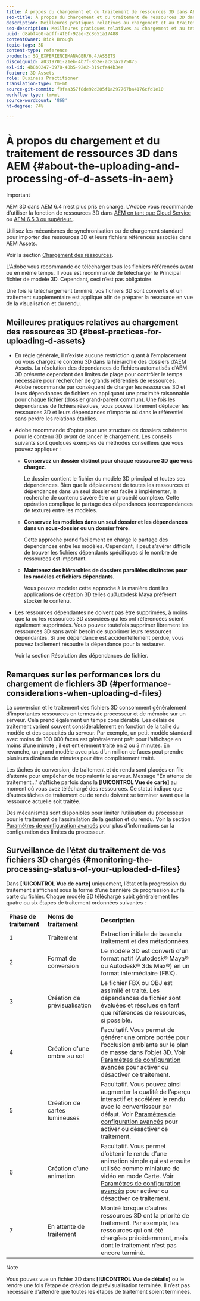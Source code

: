 ```yaml
---
title: À propos du chargement et du traitement de ressources 3D dans AEM
seo-title: À propos du chargement et du traitement de ressources 3D dans AEM
description: Meilleures pratiques relatives au chargement et au traitement des ressources 3D.
seo-description: Meilleures pratiques relatives au chargement et au traitement des ressources 3D.
uuid: d8abf460-adff-4f0f-92ae-2c8651a17488
contentOwner: Rick Brough
topic-tags: 3D
content-type: reference
products: SG_EXPERIENCEMANAGER/6.4/ASSETS
discoiquuid: a0319701-21eb-4b7f-8b2e-ac81a7a75875
exl-id: 4b8b0247-0978-40b5-92e2-319cfa44b34e
feature: 3D Assets
role: Business Practitioner
translation-type: tm+mt
source-git-commit: f9faa357f8de92d205f1a297767ba4176cfd1e10
workflow-type: tm+mt
source-wordcount: '868'
ht-degree: 74%

---
```


# À propos du chargement et du traitement de ressources 3D dans AEM {#about-the-uploading-and-processing-of-d-assets-in-aem}

>[!IMPORTANT]
>
>AEM 3D dans AEM 6.4 n’est plus pris en charge. L&#39;Adobe vous recommande d&#39;utiliser la fonction de ressources 3D dans [AEM en tant que Cloud Service](https://experienceleague.adobe.com/docs/experience-manager-cloud-service/assets/dynamicmedia/assets-3d.html#dynamicmedia) ou [AEM 6.5.3 ou supérieur.](https://experienceleague.adobe.com/docs/experience-manager-65/assets/dynamic/assets-3d.html#dynamic).

Utilisez les mécanismes de synchronisation ou de chargement standard pour importer des ressources 3D et leurs fichiers référencés associés dans AEM Assets.

Voir la section [Chargement des ressources](managing-assets-touch-ui.md#uploading-assets).

L&#39;Adobe vous recommande de télécharger tous les fichiers référencés avant ou en même temps. Il vous est recommandé de télécharger le Principal fichier de modèle 3D. Cependant, ceci n’est pas obligatoire.

Une fois le téléchargement terminé, vos fichiers 3D sont convertis et un traitement supplémentaire est appliqué afin de préparer la ressource en vue de la visualisation et du rendu.

## Meilleures pratiques relatives au chargement des ressources 3D {#best-practices-for-uploading-d-assets}

* En règle générale, il n’existe aucune restriction quant à l’emplacement où vous chargez le contenu 3D dans la hiérarchie des dossiers d’AEM Assets. La résolution des dépendances de fichiers automatisés d’AEM 3D présente cependant des limites de plage pour contrôler le temps nécessaire pour rechercher de grands référentiels de ressources. Adobe recommande par conséquent de charger les ressources 3D et leurs dépendances de fichiers en appliquant une proximité raisonnable pour chaque fichier (dossier grand-parent commun). Une fois les dépendances de fichiers résolues, vous pouvez librement déplacer les ressources 3D et leurs dépendances n’importe où dans le référentiel sans perdre les relations établies.
* Adobe recommande d’opter pour une structure de dossiers cohérente pour le contenu 3D *avant* de lancer le chargement. Les conseils suivants sont quelques exemples de méthodes conseillées que vous pouvez appliquer :

   * **Conservez un dossier distinct pour chaque ressource 3D que vous chargez**.

       Le dossier contient le fichier du modèle 3D principal et toutes ses dépendances. Bien que le déplacement de toutes les ressources et dépendances dans un seul dossier est facile à implémenter, la recherche de contenu s’avère être un procédé complexe. Cette opération complique le partage des dépendances (correspondances de texture) entre les modèles.

   * **Conservez les modèles dans un seul dossier et les dépendances dans un sous-dossier ou un dossier frère**.

       Cette approche prend facilement en charge le partage des dépendances entre les modèles. Cependant, il peut s’avérer difficile de trouver les fichiers dépendants spécifiques si le nombre de ressources est important.

   * **Maintenez des hiérarchies de dossiers parallèles distinctes pour les modèles et fichiers dépendants**.

      Vous pouvez modeler cette approche à la manière dont les applications de création 3D telles qu’Autodesk Maya préfèrent stocker le contenu.

* Les ressources dépendantes ne doivent pas être supprimées, à moins que la ou les ressources 3D associées qui les ont référencées soient également supprimées. Vous pouvez toutefois supprimer librement les ressources 3D sans avoir besoin de supprimer leurs ressources dépendantes. Si une dépendance est accidentellement perdue, vous pouvez facilement résoudre la dépendance pour la restaurer.

   Voir la section Résolution des dépendances de fichier.

## Remarques sur les performances lors du chargement de fichiers 3D {#performance-considerations-when-uploading-d-files}

La conversion et le traitement des fichiers 3D consomment généralement d’importantes ressources en termes de processeur et de mémoire sur un serveur. Cela prend également un temps considérable. Les délais de traitement varient souvent considérablement en fonction de la taille du modèle et des capacités du serveur. Par exemple, un petit modèle standard avec moins de 100 000 faces est généralement prêt pour l’affichage en moins d’une minute ; il est entièrement traité en 2 ou 3 minutes. En revanche, un grand modèle avec plus d’un million de faces peut prendre plusieurs dizaines de minutes pour être complètement traité.

Les tâches de conversion, de traitement et de rendu sont placées en file d’attente pour empêcher de trop ralentir le serveur. Message &quot;En attente de traitement...&quot; s’affiche parfois dans la **[!UICONTROL Vue de carte]** au moment où vous avez téléchargé des ressources. Ce statut indique que d’autres tâches de traitement ou de rendu doivent se terminer avant que la ressource actuelle soit traitée.

Des mécanismes sont disponibles pour limiter l’utilisation du processeur pour le traitement de l’assimilation de la gestion et du rendu. Voir la section [Paramètres de configuration avancés](advanced-config-3d.md) pour plus d’informations sur la configuration des limites du processeur.

## Surveillance de l’état du traitement de vos fichiers 3D chargés {#monitoring-the-processing-status-of-your-uploaded-d-files}

Dans **[!UICONTROL Vue de carte]** uniquement, l’état et la progression du traitement s’affichent sous la forme d’une bannière de progression sur la carte du fichier. Chaque modèle 3D téléchargé subit généralement les quatre ou six étapes de traitement ordonnées suivantes :

<table> 
 <tbody> 
  <tr> 
   <td><strong>Phase de traitement</strong><br /> </td> 
   <td><strong>Noms de traitement</strong></td> 
   <td><strong>Description</strong></td> 
  </tr> 
  <tr> 
   <td>1</td> 
   <td>Traitement</td> 
   <td>Extraction initiale de base du traitement et des métadonnées.</td> 
  </tr> 
  <tr> 
   <td>2</td> 
   <td>Format de conversion</td> 
   <td>Le modèle 3D est converti d'un format natif (Autodesk® Maya® ou Autodesk® 3ds Max®) en un format intermédiaire (FBX).</td> 
  </tr> 
  <tr> 
   <td>3</td> 
   <td>Création de prévisualisation</td> 
   <td>Le fichier FBX ou OBJ est assimilé et traité. Les dépendances de fichier sont évaluées et résolues en tant que références de ressources, si possible.</td> 
  </tr> 
  <tr> 
   <td>4</td> 
   <td>Création d'une ombre au sol</td> 
   <td>Facultatif. Vous permet de générer une ombre portée pour l’occlusion ambiante sur le plan de masse dans l’objet 3D. Voir <a href="/help/assets/advanced-config-3d.md">Paramètres de configuration avancés</a> pour activer ou désactiver ce traitement.</td> 
  </tr> 
  <tr> 
   <td>5<br /> </td> 
   <td>Création de cartes lumineuses</td> 
   <td>Facultatif. Vous pouvez ainsi augmenter la qualité de l’aperçu interactif et accélérer le rendu avec le convertisseur par défaut. Voir <a href="/help/assets/advanced-config-3d.md">Paramètres de configuration avancés</a> pour activer ou désactiver ce traitement.</td> 
  </tr> 
  <tr> 
   <td>6<br /> </td> 
   <td>Création d’une animation</td> 
   <td>Facultatif. Vous permet d’obtenir le rendu d’une animation simple qui est ensuite utilisée comme miniature de vidéo en mode Carte. Voir <a href="/help/assets/advanced-config-3d.md">Paramètres de configuration avancés</a> pour activer ou désactiver ce traitement.</td> 
  </tr> 
  <tr> 
   <td>7<br /> </td> 
   <td>En attente de traitement</td> 
   <td>Montré lorsque d’autres ressources 3D ont la priorité de traitement. Par exemple, les ressources qui ont été chargées précédemment, mais dont le traitement n’est pas encore terminé.</td> 
  </tr> 
 </tbody> 
</table>

>[!NOTE]
>
>Vous pouvez vue un fichier 3D dans **[!UICONTROL Vue de détails]** ou le rendre une fois l’étape de création de prévisualisation terminée. Il n’est pas nécessaire d’attendre que toutes les étapes de traitement soient terminées.
